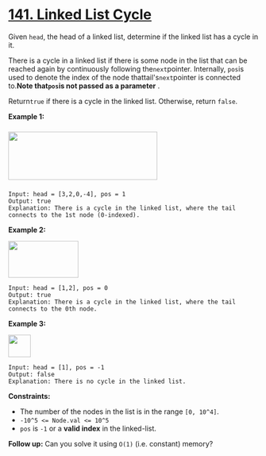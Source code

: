 # [141. Linked List Cycle](https://leetcode.com/problems/linked-list-cycle/description/?envType=problem-list-v2&envId=two-pointers&difficulty=EASY)

Given `head`, the head of a linked list, determine if the linked list has a cycle in it.

There is a cycle in a linked list if there is some node in the list that can be reached again by continuously following the`next`pointer. Internally, `pos`is used to denote the index of the node thattail's`next`pointer is connected to.**Note that`pos`is not passed as a parameter** .

Return`true` if there is a cycle in the linked list. Otherwise, return `false`.

**Example 1:** 

<img alt="" src="https://assets.leetcode.com/uploads/2018/12/07/circularlinkedlist.png" style="width: 300px; height: 97px; margin-top: 8px; margin-bottom: 8px;">

```
Input: head = [3,2,0,-4], pos = 1
Output: true
Explanation: There is a cycle in the linked list, where the tail connects to the 1st node (0-indexed).
```

**Example 2:** 

<img alt="" src="https://assets.leetcode.com/uploads/2018/12/07/circularlinkedlist_test2.png" style="width: 141px; height: 74px;">

```
Input: head = [1,2], pos = 0
Output: true
Explanation: There is a cycle in the linked list, where the tail connects to the 0th node.
```

**Example 3:** 

<img alt="" src="https://assets.leetcode.com/uploads/2018/12/07/circularlinkedlist_test3.png" style="width: 45px; height: 45px;">

```
Input: head = [1], pos = -1
Output: false
Explanation: There is no cycle in the linked list.
```

**Constraints:** 

- The number of the nodes in the list is in the range `[0, 10^4]`.
- `-10^5 <= Node.val <= 10^5`
- `pos` is `-1` or a **valid index**  in the linked-list.

**Follow up:**  Can you solve it using `O(1)` (i.e. constant) memory?
